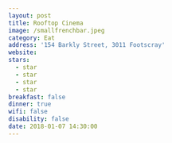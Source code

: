 ```yaml
---
layout: post
title: Rooftop Cinema
image: /smallfrenchbar.jpeg
category: Eat
address: '154 Barkly Street, 3011 Footscray'
website:
stars:
  - star
  - star
  - star
  - star
breakfast: false
dinner: true
wifi: false
disability: false
date: 2018-01-07 14:30:00
---
```

